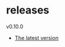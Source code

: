 # releases

v0.10.0

* [The latest version](https://github.com/inkdropapp/releases/releases/latest)

